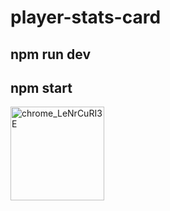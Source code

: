 # player-stats-card


## npm run dev
## npm start 

<img width="150" alt="chrome_LeNrCuRI3E" src="https://user-images.githubusercontent.com/73693469/227161866-373b97ac-2813-4326-95c0-256774dff036.png">
